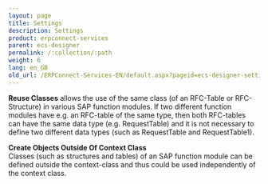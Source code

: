 ```yaml
---
layout: page
title: Settings
description: Settings
product: erpconnect-services
parent: ecs-designer
permalink: /:collection/:path
weight: 6
lang: en_GB
old_url: /ERPConnect-Services-EN/default.aspx?pageid=ecs-designer-settings
---
```


**Reuse Classes**
allows the use of the same class (of an RFC-Table or RFC-Structure) in various SAP function modules. 
If two different function modules have e.g. an RFC-table of the same type, 
then both RFC-tables can have the same data type (e.g. RequestTable) and it is not necessary to define two different data types (such as RequestTable and RequestTable1).

**Create Objects Outside Of Context Class**<br>
Classes (such as structures and tables) of an SAP function module can be defined outside the context-class and thus could be used independently of the context class. 